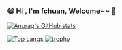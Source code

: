 ### 😄 Hi  , I'm fchuan, Welcome~~ 👋



[![Anurag's GitHub stats](https://github-readme-stats.vercel.app/api?username=fchuan-D&theme=buefy&count_private=true&show_icons=true&hide=contribs,prs&include_all_commits=true)](https://github.com/anuraghazra/github-readme-stats)

[![Top Langs](https://github-readme-stats.vercel.app/api/top-langs/?username=fchuan-D&theme=buefy&&layout=compact&hide=html,css)](https://github.com/anuraghazra/github-readme-stats)				[![trophy](https://github-profile-trophy.vercel.app/?username=fchuan-D&theme=chalk)](https://github.com/ryo-ma/github-profile-trophy)


